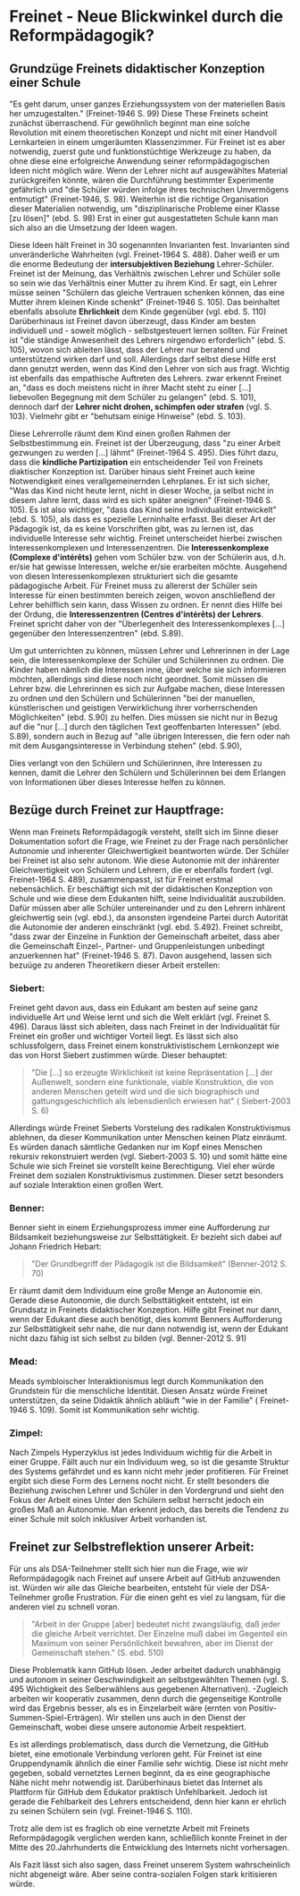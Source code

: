 # Freinet - Neue Blickwinkel durch die Reformpädagogik?


## Grundzüge Freinets didaktischer Konzeption einer Schule

"Es geht darum, unser ganzes Erziehungssystem von der materiellen Basis her umzugestalten." (Freinet-1946 S. 99)
Diese These Freinets scheint zunächst überraschend.
Für gewöhnlich beginnt man eine solche Revolution mit einem theoretischen Konzept und nicht mit einer Handvoll Lernkarteien in einem umgeräumten Klassenzimmer.
Für Freinet ist es aber notwendig, zuerst gute und funktionstüchtige Werkzeuge zu haben, da ohne diese eine erfolgreiche Anwendung seiner reformpädagogischen Ideen nicht möglich wäre.
Wenn der Lehrer nicht auf ausgewähltes Material zurückgreifen könnte, wären die Durchführung bestimmter Experimente gefährlich und "die Schüler würden infolge ihres technischen Unvermögens entmutigt" (Freinet-1946, S. 98).
Weiterhin ist die richtige Organisation dieser Materialien notwendig, um "disziplinarische Probleme einer Klasse [zu lösen]" (ebd. S. 98)
Erst in einer gut ausgestatteten Schule kann man sich also an die Umsetzung der Ideen wagen.

Diese Ideen hält Freinet in 30 sogenannten Invarianten fest.
Invarianten sind unveränderliche Wahrheiten (vgl. Freinet-1964 S. 488).
Daher weiß er um die enorme Bedeutung der **intersubjektiven Beziehung** Lehrer-Schüler.
Freinet ist der Meinung, das Verhältnis zwischen Lehrer und Schüler solle so sein wie das Verhältnis einer Mutter zu ihrem Kind.
Er sagt, ein Lehrer müsse seinen "Schülern das gleiche Vertrauen schenken können, das eine Mutter ihrem kleinen Kinde schenkt" (Freinet-1946 S. 105).
Das beinhaltet ebenfalls absolute **Ehrlichkeit** dem Kinde gegenüber (vgl. ebd. S. 110)
Darüberhinaus ist Freinet davon überzeugt, dass Kinder am besten individuell und - soweit möglich - selbstgesteuert lernen sollten.
Für Freinet ist "die ständige Anwesenheit des Lehrers nirgendwo erforderlich" (ebd. S. 105), wovon sich ableiten lässt, dass der Lehrer nur beratend und unterstützend wirken darf und soll.
Allerdings darf selbst diese Hilfe erst dann genutzt werden, wenn das Kind den Lehrer von sich aus fragt.
Wichtig ist ebenfalls das empathische Auftreten des Lehrers.
zwar erkennt Freinet an, "dass es doch meistens nicht in ihrer Macht steht zu einer [...] liebevollen Begegnung mit dem Schüler zu gelangen" (ebd. S. 101), dennoch darf der **Lehrer nicht drohen, schimpfen oder strafen** (vgl. S. 103).
Vielmehr gibt er "behutsam einige Hinweise" (ebd. S. 103).

Diese Lehrerrolle räumt dem Kind einen großen Rahmen der Selbstbestimmung ein.
Freinet ist der Überzeugung, dass "zu einer Arbeit gezwungen zu werden [...] lähmt" (Freinet-1964 S. 495).
Dies führt dazu, dass die **kindliche Partizipation** ein entscheidender Teil von Freinets diaktischer Konzeption ist.
Darüber hinaus sieht Freinet auch keine Notwendigkeit eines verallgemeinernden Lehrplanes.
Er ist sich sicher, "Was das Kind nicht heute lernt, nicht in dieser Woche, ja selbst nicht in diesem Jahre lernt, dass wird es sich später aneignen" (Freinet-1946 S. 105).
Es ist also wichtiger, "dass das Kind seine Individualität entwickelt" (ebd. S. 105), als dass es spezielle Lerninhalte erfasst.
Bei dieser Art der Pädagogik ist, da es keine Vorschriften gibt, was zu lernen ist, das individuelle Interesse sehr wichtig.
Freinet unterscheidet hierbei zwischen Interessenkomplexen und Interessenzentren.
Die **Interessenkomplexe (Complexe d'intérêts)** gehen vom Schüler bzw. von der Schülerin aus, d.h. er/sie hat gewisse Interessen, welche er/sie erarbeiten möchte.
Ausgehend von diesen Interessenkomplexen strukturiert sich die gesamte pädagogische Arbeit.
Für Freinet muss zu allererst der Schüler sein Interesse für einen bestimmten bereich zeigen, wovon anschließend der Lehrer behilflich sein kann, dass Wissen zu ordnen.
Er nennt dies Hilfe bei der Ordung, die **Interessenzentren (Centres d'intérêts) der Lehrers**.
Freinet spricht daher von der "Überlegenheit des Interessenkomplexes [...] gegenüber den Interessenzentren" (ebd. S.89).

Um gut unterrichten zu können, müssen Lehrer und Lehrerinnen in der Lage sein, die Interessenkomplexe der Schüler und Schülerinnen zu ordnen.
Die Kinder haben nämlich die Interessen inne, über welche sie sich informieren möchten, allerdings sind diese noch nicht geordnet.
Somit müssen die Lehrer bzw. die Lehrerinnen es sich zur Aufgabe machen, diese Interessen zu ordnen und den Schülern und Schülerinnen "bei der manuellen, künstlerischen und geistigen Verwirklichung ihrer vorherrschenden Möglichkeiten" (ebd. S.90) zu helfen.
Dies müssen sie nicht nur in Bezug auf die "nur [...] durch den täglichen Text geoffenbarten Interessen" (ebd. S.89), sondern auch in Bezug auf "alle übrigen Interessen, die fern oder nah mit dem Ausgangsinteresse in Verbindung stehen" (ebd. S.90),

Dies verlangt von den Schülern und Schülerinnen, ihre Interessen zu kennen, damit die Lehrer den Schülern und Schülerinnen bei dem Erlangen von Informationen über dieses Interesse helfen zu können.  

## Bezüge durch Freinet zur Hauptfrage:

Wenn man Freinets Reformpädagogik versteht, stellt sich im Sinne dieser Dokumentation sofort die Frage, wie Freinet zu der Frage nach persönlicher Autonomie und inherenter Gleichwertigkeit beantworten würde.
Der Schüler bei Freinet ist also sehr autonom.
Wie diese Autonomie mit der inhärenter Gleichwertigkeit von Schülern und Lehrern, die er ebenfalls fordert (vgl. Freinet-1964 S. 489), zusammenpasst, ist für Freinet erstmal nebensächlich.
Er beschäftigt sich mit der didaktischen Konzeption von Schule und wie diese dem Edukanten hilft, seine Individualität auszubilden.
Dafür müssen aber alle Schüler untereinander und zu den Lehrern inhärent gleichwertig sein (vgl. ebd.), da ansonsten irgendeine Partei durch Autorität die Autonomie der anderen einschränkt (vgl. ebd. S.492).
Freinet schreibt, "dass zwar der Einzelne in Funktion der Gemeinschaft arbeitet, dass aber die Gemeinschaft Einzel-, Partner- und Gruppenleistungen unbedingt anzuerkennen hat" (Freinet-1946 S. 87).
Davon ausgehend, lassen sich bezuüge zu anderen Theoretikern dieser Arbeit erstellen:

### Siebert:
Freinet geht davon aus, dass ein Edukant am besten auf seine ganz individuelle Art und Weise lernt und sich die Welt erklärt (vgl. Freinet S. 496).
Daraus lässt sich ableiten, dass nach Freinet in der Individualität für Freinet ein großer und wichtiger Vorteil liegt.
Es lässt sich also schlussfolgern, dass Freinet einem konstruktivistischem Lernkonzept wie das von Horst Siebert zustimmen würde.
Dieser behauptet:
>"Die [...] so erzeugte Wirklichkeit ist keine Repräsentation [...] der Außenwelt, sondern eine funktionale, viable Konstruktion, die von anderen Menschen geteilt wird und die sich biographisch und gattungsgeschichtlich als lebensdienlich erwiesen hat" ( Siebert-2003 S. 6)

Allerdings würde Freinet Sieberts Vorstelung des radikalen Konstruktivismus ablehnen, da dieser Kommunikation unter Menschen keinen Platz einräumt.
Es würden danach sämtliche Gedanken nur im Kopf eines Menschen rekursiv rekonstruiert werden (vgl. Siebert-2003 S. 10) und somit hätte eine Schule wie sich Freinet sie vorstellt keine Berechtigung.
Viel eher würde Freinet dem sozialen Konstruktivismus zustimmen.
Dieser setzt besonders auf soziale Interaktion einen großen Wert.

### Benner:
Benner sieht in einem Erziehungsprozess immer eine Aufforderung zur Bildsamkeit beziehungsweise zur Selbsttätigkeit.
Er bezieht sich dabei auf Johann Friedrich Hebart:
> "Der Grundbegriff der Pädagogik ist die Bildsamkeit" (Benner-2012 S. 70)

Er räumt damit dem Individuum eine große Menge an Autonomie ein.
Gerade diese Autonomie, die durch Selbsttätigkeit entsteht, ist ein Grundsatz in Freinets didaktischer Konzeption.
Hilfe gibt Freinet nur dann, wenn der Edukant diese auch benötigt, dies kommt Benners Aufforderung zur Selbsttätigkeit sehr nahe, die nur dann notwendig ist, wenn der Edukant nicht dazu fähig ist sich selbst zu bilden (vgl. Benner-2012 S. 91)

### Mead:
Meads symbloischer Interaktionismus legt durch Kommunikation den Grundstein für die menschliche Identität.
Diesen Ansatz würde Freinet unterstützen, da seine Didaktik ähnlich abläuft "wie in der Familie" ( Freinet-1946 S. 109).
Somit ist Kommunikation sehr wichtig.

### Zimpel:
Nach Zimpels Hyperzyklus ist jedes Individuum wichtig für die Arbeit in einer Gruppe.
Fällt auch nur ein Individuum weg, so ist die gesamte Struktur des Systems gefährdet und es kann nicht mehr jeder profitieren.
Für Freinet ergibt sich diese Form des Lernens nocht nicht.
Er stellt besonders die Beziehung zwischen Lehrer und Schüler in den Vordergrund und sieht den Fokus der Arbeit eines
Unter den Schülern selbst herrscht jedoch ein großes Maß an Autonomie.
Man erkennt jedoch, das bereits die Tendenz zu einer Schule mit solch inklusiver Arbeit vorhanden ist.


## Freinet zur Selbstreflektion unserer Arbeit:

Für uns als DSA-Teilnehmer stellt sich hier nun die Frage, wie wir Reformpädagogik nach Freinet auf unsere Arbeit auf GitHub anzuwenden ist.
Würden wir alle das Gleiche bearbeiten, entsteht für viele der DSA-Teilnehmer große Frustration.
Für die einen geht es viel zu langsam, für die anderen viel zu schnell voran.
>"Arbeit in der Gruppe [aber] bedeutet nicht zwangsläufig, daß jeder die gleiche Arbeit verrichtet. Der Einzelne muß dabei im Gegenteil ein Maximum von seiner Persönlichkeit bewahren, aber im Dienst der Gemeinschaft stehen." (S. ebd. 510)

Diese Problematik kann GitHub lösen.
Jeder arbeitet dadurch unabhängig und autonom in seiner Geschwindigkeit an selbstgewählten Themen (vgl. S. 495 Wichtigkeit des Selberwählens aus gegebenen Alternativen).
-Zugleich arbeiten wir kooperativ zusammen, denn durch die gegenseitige Kontrolle wird das Ergebnis besser, als es in Einzelarbeit wäre (ernten von Positiv-Summen-Spiel-Erträgen).
Wir stellen uns auch in den Dienst der Gemeinschaft, wobei diese unsere autonomie Arbeit respektiert.

Es ist allerdings problematisch, dass durch die Vernetzung, die GitHub bietet, eine emotionale Verbindung verloren geht.
Für Freinet ist eine Gruppendynamik ähnlich die einer Familie sehr wichtig.
Diese ist nicht mehr gegeben, sobald vernetztes Lernen beginnt, da es eine geographische Nähe nicht mehr notwendig ist.
Darüberhinaus bietet das Internet als Plattform für GitHub dem Edukator praktisch Unfehlbarkeit.
Jedoch ist gerade die Fehlbarkeit des Lehrers entscheidend, denn hier kann er ehrlich zu seinen Schülern sein (vgl. Freinet-1946 S. 110).

Trotz alle dem ist es fraglich ob eine vernetzte Arbeit mit Freinets Reformpädagogik verglichen werden kann, schließlich konnte Freinet in der Mitte des 20.Jahrhunderts die Entwicklung des Internets nicht vorhersagen.

Als Fazit lässt sich also sagen, dass Freinet unserem System wahrscheinlich nicht abgeneigt wäre. Aber seine contra-sozialen Folgen stark kritisieren würde.
